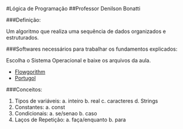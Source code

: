 #Lógica de Programação
##Professor Denilson Bonatti

###Definição:

Um algoritmo que realiza uma sequência de dados organizados e estruturados.

###Softwares necessários para trabalhar os fundamentos explicados:

Escolha o Sistema Operacional e baixe os arquivos da aula.

- [Flowgorithm](http://www.flowgorithm.org/download/) 
- [Portugol](https://github.com/UNIVALI-LITE/Portugol-Studio/releases)

###Conceitos:

1. Tipos de variáveis:
	a. inteiro
	b. real
	c. caracteres
	d. Strings
2. Constantes:
	a. const
3. Condicionais:
	a. se/senao
	b. caso
4. Laços de Repetição:
	a. faça/enquanto
	b. para

